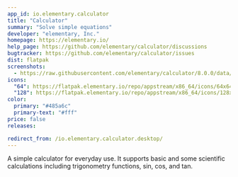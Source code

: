 ```yaml
---
app_id: io.elementary.calculator
title: "Calculator"
summary: "Solve simple equations"
developer: "elementary, Inc."
homepage: https://elementary.io/
help_page: https://github.com/elementary/calculator/discussions
bugtracker: https://github.com/elementary/calculator/issues
dist: flatpak
screenshots:
  - https://raw.githubusercontent.com/elementary/calculator/8.0.0/data/screenshot@2x.png
icons:
  "64": https://flatpak.elementary.io/repo/appstream/x86_64/icons/64x64/io.elementary.calculator.png
  "128": https://flatpak.elementary.io/repo/appstream/x86_64/icons/128x128/io.elementary.calculator.png
color:
  primary: "#485a6c"
  primary-text: "#fff"
price: false
releases:

redirect_from: /io.elementary.calculator.desktop/
---
```


<p>A simple calculator for everyday use. It supports basic and some scientific calculations including trigonometry functions, sin, cos, and tan.</p>